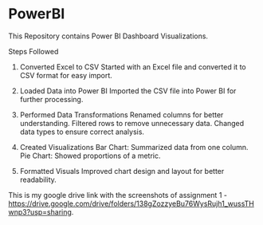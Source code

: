 # PowerBI
This Repository contains Power BI Dashboard Visualizations.

Steps Followed
1. Converted Excel to CSV
   Started with an Excel file and converted it to CSV format for easy import.

2. Loaded Data into Power BI
   Imported the CSV file into Power BI for further processing.

3. Performed Data Transformations
   Renamed columns for better understanding.
   Filtered rows to remove unnecessary data.
   Changed data types to ensure correct analysis.

4. Created Visualizations
   Bar Chart: Summarized data from one column.
   Pie Chart: Showed proportions of a metric.

5. Formatted Visuals
   Improved chart design and layout for better readability.
   
This is my google drive link with the screenshots of assignment 1 - https://drive.google.com/drive/folders/138gZozzyeBu76WysRujh1_wussTHwnp3?usp=sharing.
